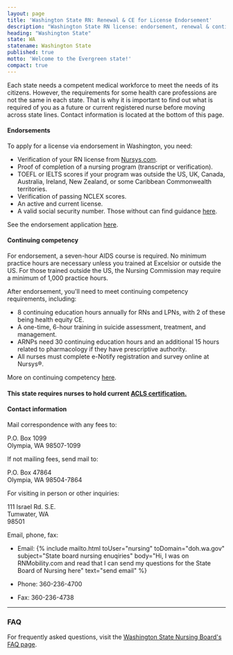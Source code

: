 ```yaml
---
layout: page
title: 'Washington State RN: Renewal & CE for License Endorsement'
description: "Washington State RN license: endorsement, renewal & continuing education explained. Stay updated & fulfill nursing license requirements."
heading: "Washington State"
state: WA
statename: Washington State
published: true
motto: 'Welcome to the Evergreen state!'
compact: true
---
```


Each state needs a competent medical workforce to meet the needs of its citizens. However, the requirements for some health care professions are not the same in each state. That is why it is important to find out what is required of you as a future or current registered nurse before moving across state lines. Contact information is located at the bottom of this page.

#### Endorsements

To apply for a license via endorsement in Washington, you need:

* Verification of your RN license from [Nursys.com](https://www.nursys.com/).
* Proof of completion of a nursing program (transcript or verification).
* TOEFL or IELTS scores if your program was outside the US, UK, Canada, Australia, Ireland, New Zealand, or some Caribbean Commonwealth territories.
* Verification of passing NCLEX scores.
* An active and current license.
* A valid social security number. Those without can find guidance [here](https://doh.wa.gov/sites/default/files/legacy/Documents/Pubs//677028.pdf).

See the endorsement application [here](https://doh.wa.gov/sites/default/files/legacy/Documents/Pubs/667039.pdf).

#### Continuing competency

For endorsement, a seven-hour AIDS course is required. No minimum practice hours are necessary unless you trained at Excelsior or outside the US. For those trained outside the US, the Nursing Commission may require a minimum of 1,000 practice hours.

After endorsement, you'll need to meet continuing competency requirements, including:
* 8 continuing education hours annually for RNs and LPNs, with 2 of these being health equity CE.
* A one-time, 6-hour training in suicide assessment, treatment, and management.
* ARNPs need 30 continuing education hours and an additional 15 hours related to pharmacology if they have prescriptive authority.
* All nurses must complete e-Notify registration and survey online at Nursys®.

More on continuing competency [here](https://doh.wa.gov/sites/default/files/legacy/Documents/Mtgs/2011//20110520-MN-NCQAC-CC.pdf).

#### This state requires nurses to hold current [ACLS certification.](https://www.acls.net/washington-acls-pals-bls)

#### Contact information

Mail correspondence with any fees to:

P.O. Box 1099  
Olympia, WA 98507-1099

If not mailing fees, send mail to:

P.O. Box 47864  
Olympia, WA 98504-7864

For visiting in person or other inquiries:

111 Israel Rd. S.E.  
Tumwater, WA  
98501

Email, phone, fax:

* Email: {% include mailto.html
      toUser="nursing"
      toDomain="doh.wa.gov"
      subject="State board nursing enuqiries"
      body="Hi, I was on RNMobility.com and read that I can send my questions for the State Board of Nursing here"
      text="send email"
    %} 

* Phone: 360-236-4700
* Fax: 360-236-4738

* * *

### FAQ

For frequently asked questions, visit the [Washington State Nursing Board's FAQ page](https://doh.wa.gov/licenses-permits-and-certificates/professions-new-renew-or-update/nursing-assistant/frequently-asked-questions).

